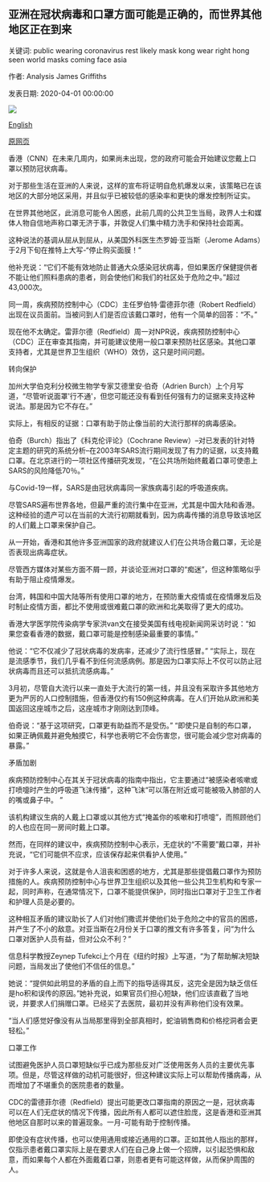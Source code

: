 ## 亚洲在冠状病毒和口罩方面可能是正确的，而世界其他地区正在到来

关键词: public wearing coronavirus rest likely mask kong wear right hong seen world masks coming face asia

作者: Analysis James Griffiths

发表日期: 2020-04-01 00:00:00

![](https://cdn.cnn.com/cnnnext/dam/assets/200401141239-hong-kong-face-mask-0323-01-super-tease.jpg)

[English](Asia%20may%20have%20been%20right%20about%20coronavirus%20and%20face%20masks%2C%20and%20the%20rest%20of%20the%20world%20is%20coming%20around.md)

[原网页](https://edition.cnn.com/2020/04/01/asia/coronavirus-mask-messaging-intl-hnk/index.html)

香港（CNN）在未来几周内，如果尚未出现，您的政府可能会开始建议您戴上口罩以预防冠状病毒。

对于那些生活在亚洲的人来说，这样的宣布将证明自危机爆发以来，该策略已在该地区的大部分地区采用，并且似乎已被较低的感染率和更快的爆发控制所证实。

在世界其他地区，此消息可能令人困惑，此前几周的公共卫生当局，政界人士和媒体人物自信地声称口罩无济于事，并敦促人们集中精力洗手和保持社会距离。

这种说法的基调从屈从到屈从，从美国外科医生杰罗姆·亚当斯（Jerome Adams）于2月下旬在推特上大写-“停止购买面膜！”

他补充说：“它们不能有效地防止普通大众感染冠状病毒，但如果医疗保健提供者不能让他们照料患病的患者，则会使他们和我们的社区处于危险之中。”超过43,000次。

同一周，疾病预防控制中心（CDC）主任罗伯特·雷德菲尔德（Robert Redfield）出现在议员面前。当被问到人们是否应该戴口罩时，他有一个简单的回答：“不。”

现在他不太确定。雷菲尔德（Redfield）周一对NPR说，疾病预防控制中心（CDC）正在审查其指南，并可能建议使用一般口罩来预防社区感染。其他口罩支持者，尤其是世界卫生组织（WHO）效仿，这只是时间问题。

转向保护

加州大学伯克利分校微生物学专家艾德里安·伯奇（Adrien Burch）上个月写道，“尽管听说面罩'行不通'，但您可能还没有看到任何强有力的证据来支持这种说法。那是因为它不存在。”

实际上，有相反的证据：口罩有助于防止像当前的大流行那样的病毒感染。

伯奇（Burch）指出了《科克伦评论》（Cochrane Review）–对已发表的针对特定主题的研究的系统分析–在2003年SARS流行期间发现了有力的证据，以支持戴口罩。在北京进行的一项社区传播研究发现，“在公共场所始终戴着口罩可使患上SARS的风险降低70％。”

与Covid-19一样，SARS是由冠状病毒同一家族病毒引起的呼吸道疾病。

尽管SARS遍布世界各地，但最严重的流行集中在亚洲，尤其是中国大陆和香港。这种经验的遗产可以在当前的大流行初期就看到，因为病毒传播的消息导致该地区的人们戴上口罩来保护自己。

从一开始，香港和其他许多亚洲国家的政府就建议人们在公共场合戴口罩，无论是否表现出病毒症状。

尽管西方媒体对某些方面不屑一顾，并谈论亚洲对口罩的“痴迷”，但这种策略似乎有助于阻止疫情爆发。

台湾，韩国和中国大陆等所有使用口罩的地方，在预防重大疫情或在疫情爆发后及时制止疫情方面，都比不使用或很难戴口罩的欧洲和北美取得了更大的成功。

香港大学医学院传染病学专家洪van文在接受美国有线电视新闻网采访时说：“如果您查看香港的数据，戴口罩可能是控制感染最重要的事情。”

他说：“它不仅减少了冠状病毒的发病率，还减少了流行性感冒。” “实际上，现在是流感季节，我们几乎看不到任何流感病例。那是因为口罩实际上不仅可以防止冠状病毒而且还可以抵抗流感病毒。”

3月初，尽管自大流行以来一直处于大流行的第一线，并且没有采取许多其他地方更为严厉的人口控制措施，但香港仅约有150例这种病毒。在人们开始从欧洲和美国返回这座城市之后，这座城市才刚刚达到顶峰。

伯奇说：“基于这项研究，口罩更有助益而不是受伤。” “即使只是自制的布口罩，如果正确佩戴并避免触摸它，科学也表明它不会伤害您，很可能会减少您对病毒的暴露。”

矛盾加剧

疾病预防控制中心在其关于冠状病毒的指南中指出，它主要通过“被感染者咳嗽或打喷嚏时产生的呼吸道飞沫传播”，这种飞沫“可以落在附近或可能被吸入肺部的人的嘴或鼻子中。 ”

该机构建议生病的人戴上口罩或以其他方式“掩盖你的咳嗽和打喷嚏”，而照顾他们的人也应在同一房间时戴上口罩。

然而，在同样的建议中，疾病预防控制中心表示，无症状的“不需要”戴口罩，并补充说，“它们可能供不应求，应该保存起来供看护人使用。”

对于许多人来说，这就是令人沮丧和困惑的地方，尤其是那些提倡戴口罩作为预防措施的人。疾病预防控制中心与世界卫生组织以及其他一些公共卫生机构和专家一起，同时声称，在通常情况下，口罩不能提供保护，同时指出口罩对于卫生工作者和护理人员是必要的。

这种相互矛盾的建议助长了人们对他们撒谎并使他们处于危险之中的官员的困惑，并产生了不小的敌意。对亚当斯在2月份关于口罩的推文有许多答复，问“为什么口罩对医护人员有益，但对公众不利？”

信息科学教授Zeynep Tufekci上个月在《纽约时报》上写道，“为了帮助解决短缺问题，当局发出了使他们不信任的信息。”

她说：“提供如此明显的矛盾的自上而下的指导适得其反，这完全是因为缺乏信任是ho积和误传的原因。”她补充说，如果官员们担心短缺，他们应该直截了当地说，并要求人们捐赠口罩。已经买了去医院，最初并没有声称他们没有效果。

“当人们感觉好像没有从当局那里得到全部真相时，蛇油销售商和价格挖洞者会更轻松。”

口罩工作

试图避免医护人员口罩短缺似乎已成为那些反对广泛使用医务人员的主要优先事项。但是，尽管这样做的动机可能很好，但这种建议实际上可以帮助传播病毒，从而增加了不堪重负的医院患者的数量。

CDC的雷德菲尔德（Redfield）提出可能更改口罩指南的原因之一是，冠状病毒可以在人们无症状的情况下传播，因此所有人都可以遮住脸庞，这是香港和亚洲其他地区自那时以来的普遍现象。一月-可能有助于控制传播。

即使没有症状传播，也可以使用通用或接近通用的口罩。正如其他人指出的那样，仅指示患者戴口罩实际上是在要求人们在自己身上做一个招牌，以引起恐惧和敌意，而如果每个人都在外面戴着口罩，则患者更有可能这样做，从而保护周围的人。